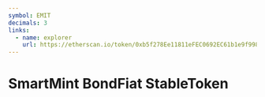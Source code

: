 ```yaml
---
symbol: EMIT
decimals: 3
links:
  - name: explorer
    url: https://etherscan.io/token/0xb5f278Ee11811eFEC0692EC61b1e9f9984f2de11
---
```


# SmartMint BondFiat StableToken
